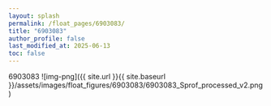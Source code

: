 ```yaml
---
layout: splash
permalink: /float_pages/6903083/
title: "6903083"
author_profile: false
last_modified_at: 2025-06-13
toc: false
---
```

 
6903083
![img-png]({{ site.url }}{{ site.baseurl }}/assets/images/float_figures/6903083/6903083_Sprof_processed_v2.png)